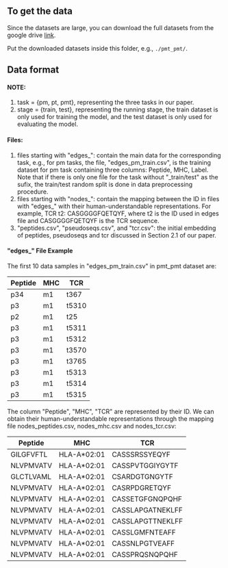 ## To get the data

Since the datasets are large, you can download the full datasets from the google drive [link](https://drive.google.com/drive/folders/17ht6OBhv34LrZBm9Y2ow_A3KkuAk8tmG?usp=drive_link).

Put the downloaded datasets inside this folder, e.g., `./pmt_pmt/`.

## Data format

#### NOTE: 
1. task = {pm, pt, pmt}, representing the three tasks in our paper.
2. stage = {train, test}, representing the running stage, the train dataset is only used for training the model, and the test dataset is only used for evaluating the model.

#### Files:
1. files starting with "edges_": contain the main data for the corresponding task, e.g., for pm tasks, the file, "edges_pm_train.csv", is the training dataset for pm task containing three columns: Peptide, MHC, Label. Note that if there is only one file for the task without "_train/test" as the sufix, the train/test random split is done in data preprocessing procedure.
2. files starting with "nodes_": contain the mapping between the ID in files with "edges_" with their human-understandable representations. For example, TCR t2: CASGGGGFQETQYF, where t2 is the ID used in edges file and CASGGGGFQETQYF is the TCR sequence.
3. "peptides.csv", "pseudoseqs.csv", and "tcr.csv": the initial embedding of peptides, pseudoseqs and tcr discussed in Section 2.1 of our paper.


#### "edges_" File Example

The first 10 data samples in "edges_pm_train.csv" in pmt_pmt dataset are:

| Peptide | MHC | TCR  |
|---------|-----|------|
| p34     | m1  | t367 |
| p3      | m1  | t5310|
| p2      | m1  | t25  |
| p3      | m1  | t5311|
| p3      | m1  | t5312|
| p3      | m1  | t3570|
| p3      | m1  | t3765|
| p3      | m1  | t5313|
| p3      | m1  | t5314|
| p3      | m1  | t5315|

The column "Peptide", "MHC", "TCR" are represented by their ID. We can obtain their human-understandable representations through the mapping file nodes_peptides.csv, nodes_mhc.csv and nodes_tcr.csv:

| Peptide    | MHC          | TCR              |
|------------|--------------|------------------|
| GILGFVFTL  | HLA-A*02:01  | CASSSRSSYEQYF     |
| NLVPMVATV  | HLA-A*02:01  | CASSPVTGGIYGYTF   |
| GLCTLVAML  | HLA-A*02:01  | CSARDGTGNGYTF     |
| NLVPMVATV  | HLA-A*02:01  | CASRPDGRETQYF     |
| NLVPMVATV  | HLA-A*02:01  | CASSETGFGNQPQHF   |
| NLVPMVATV  | HLA-A*02:01  | CASSLAPGATNEKLFF  |
| NLVPMVATV  | HLA-A*02:01  | CASSLAPGTTNEKLFF  |
| NLVPMVATV  | HLA-A*02:01  | CASSLGMFNTEAFF    |
| NLVPMVATV  | HLA-A*02:01  | CASSNLPGTVEAFF    |
| NLVPMVATV  | HLA-A*02:01  | CASSPRQSNQPQHF    |


